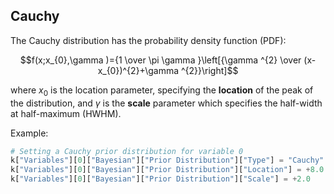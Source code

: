 
## Cauchy

The Cauchy distribution has the probability density function (PDF):

$$f(x;x_{0},\gamma )={1 \over \pi \gamma }\left[{\gamma ^{2} \over (x-x_{0})^{2}+\gamma ^{2}}\right]$$

where $x_{0}$ is the location parameter, specifying the **location** of the peak of the distribution, and $\gamma$ is the **scale** parameter which specifies the half-width at half-maximum (HWHM).

Example:

```python
# Setting a Cauchy prior distribution for variable 0
k["Variables"][0]["Bayesian"]["Prior Distribution"]["Type"] = "Cauchy"
k["Variables"][0]["Bayesian"]["Prior Distribution"]["Location"] = +8.0
k["Variables"][0]["Bayesian"]["Prior Distribution"]["Scale"] = +2.0
```
